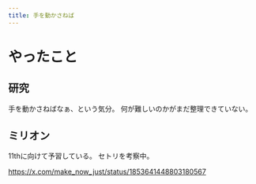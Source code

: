```yaml
---
title: 手を動かさねば
---
```


# やったこと

## 研究

手を動かさねばなぁ、という気分。
何が難しいのかがまだ整理できていない。

## ミリオン

11thに向けて予習している。
セトリを考察中。

<https://x.com/make_now_just/status/1853641448803180567>
